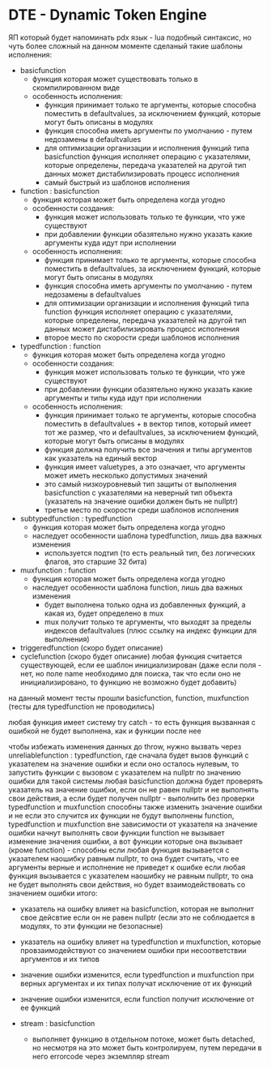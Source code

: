 # DTE - Dynamic Token Engine
ЯП который будет напоминать pdx язык - lua подобный синтаксис, но чуть более сложный
на данном моменте сделаный такие шаблоны исполнения:
- basicfunction
    - функция которая может существовать только в скомпилированном виде
    - особенность исполнения:
	    - функция принимает только те аргументы, которые способна поместить в defaultvalues, за исключением функций, которые могут быть описаны в модулях
		- функция способна иметь аргументы по умолчанию - путем недозамены в defaultvalues
		- для оптимизации организации и исполнения функций типа basicfunction функция исполняет операцию с указателями, которые определены, передача указателей на другой тип данных может дистабилизировать процесс исполнения
		- самый быстрый из шаблонов исполнения
- function : basicfunction
    - функция которая может быть определена когда угодно
	- особенности создания:
	    - функция может использовать только те функции, что уже существуют
		- при добавлении функции обазятельно нужно указать какие аргументы куда идут при исполнении
	- особенность исполнения:
	    - функция принимает только те аргументы, которые способна поместить в defaultvalues, за исключением функций, которые могут быть описаны в модулях
		- функция способна иметь аргументы по умолчанию - путем недозамены в defaultvalues
		- для оптимизации организации и исполнения функций типа function функция исполняет операцию с указателями, которые определены, передача указателей на другой тип данных может дистабилизировать процесс исполнения
		- второе место по скорости среди шаблонов исполнения
- typedfunction : function
	- функция которая может быть определена когда угодно
	- особенности создания:
	    - функция может использовать только те функции, что уже существуют
		- при добавлении функции обазятельно нужно указать какие аргументы и типы куда идут при исполнении
	- особенность исполнения:
	    - функция принимает только те аргументы, которые способна поместить в defaultvalues + в вектор типов, который имеет тот же размер, что и defaultvalues, за исключением функций, которые могут быть описаны в модулях
		- функция должна получить все значения и типы аргументов как указатель на единый вектор
		- функция имеет valuetypes, а это означает, что аргументы может иметь несколько допустимых значений
		- это самый низкоуровневый тип защиты от выполнения basicfunction с указателями на неверный тип объекта (указатель на значение ошибки должен быть не nullptr)
		- третье место по скорости среди шаблонов исполнения
- subtypedfunction : typedfunction
	- функция которая может быть определена когда угодно
	- наследует особенности шаблона typedfunction, лишь два важных изменения
		- используется подтип (то есть реальный тип, без логических флагов, это старшие 32 бита)
- muxfunction : function
	- функция которая может быть определена когда угодно
    - наследует особенности шаблона function, лишь два важных изменения
	    - будет выполнена только одна из добавленных функций, а какая из, будет определено в mux
		- mux получит только те аргументы, что выходят за пределы индексов defaultvalues (плюс ссылку на индекс функции для выполнения)
- triggeredfunction (скоро будет описание)
- cyclefunction (скоро будет описание)
любая функция считается существующей, если ее шаблон инициализирован (даже если поля - нет, но поле name необходимо для поиска, так что если оно не инициализировано, то функцию не возможно будет добавить)

на данный момент тесты прошли basicfunction, function, muxfunction (тесты для typedfunction не проводились)

любая функция имеет систему try catch - то есть функция вызванная с ошибкой не будет выполнена, как и функции после нее

чтобы избежать изменения данных до throw, нужно вызвать через unreliablefunction : typedfunction, где сначала будет вызов функций с указателем на значение ошибки и если оно осталось нулевым, то запустить функции с вызовом с указателем на nullptr по значению ошибки
для такой системы любая basicfunction должна будет проверять указатель на значение ошибки, если он не равен nullptr и не выполнять свои действия, а если будет получен nullptr - выполнить без проверки
typedfunction и muxfunction способны также изменить значение ошибки и не если это случится их функции не будут выполнены
function, typedfunction и muxfunction вне зависимости от указателя на значение ошибки начнут выполнять свои функции
function не вызывает изменение значения ошибки, а вот функции которые она вызывает (кроме function) - способны
если любая функция вызывается с указателем наошибку равным nullptr, то она будет считать, что ее аргументы верные и исполнение не приведет к ошибке
если любая функция вызывается с указателем наошибку не равным nullptr, то она не будет выполнять свои действия, но будет взаимодействовать со значением ошибки
итого:
- указатель на ошибку влияет на basicfunction, которая не выполнит свое дейсвтие если он не равен nullptr (если это не соблюдается в модулях, то эти функции не безопасные)
- указатель на ошибку влияет на typedfunction и muxfunction, которые провзаимодействуют со значением ошибки при несоответствии аргументов и их типов
- значение ошибки изменится, если typedfunction и muxfunction при верных аргументах и их типах получат исключение от их функций
- значение ошибки изменится, если function получит исключение от ее функций

- stream : basicfunction
	- выполняет функцию в отдельном потоке, может быть detached, но несмотря на это может быть контролируем, путем передачи в него errorcode через экземпляр stream